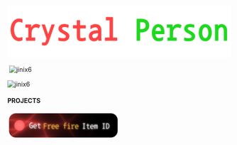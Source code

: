 <p align="center">
  <img src="New Project 9 [E9A91A8].png" alt="Logo">
</p>


<p>&nbsp;<img align="center" src="https://github-readme-stats.vercel.app/api?username=jinix6&show_icons=true&locale=en" alt="jinix6" /></p>

<p><img align="center" src="https://github-readme-streak-stats.herokuapp.com/?user=jinix6&" alt="jinix6" /></p>

#### PROJECTS



<a href="https://jinix6.github.io/Icon/" target="_blank">
  <img width="50%" src="New Project 9 [60A2C85].png">
</a>
<!-- 
<a href="https://ff-id-info.vercel.app" target="_blank">
  <img width="50%" src="New Project 9 [8F8CF30].png">
</a>
<a href="https://truecaller-six.vercel.app" target="_blank">
  <img width="50%" src="New Project 9 [6FCEF8F].png">
</a>
-->
<!-- 
<a href="https://www.teraboxdownloader.pro" target="_blank">
  <img width="50%" src="New Project 9 [F6E11E4].png">
</a>
<a href="https://dataloom.vercel.app/" target="_blank">
  <img width="50%" src="New Project 9 [46D220E].png">
</a>
-->




